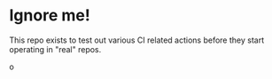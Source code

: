 # Ignore me!

This repo exists to test out various CI related actions before they start operating in "real" repos.

o
<!--

t4
o
t2
t3
t

test

ponylang/action-testing@0.63.0
i

corral add github.com/ponylang/action-testing.git --version 0.63.0

corral add github.com/ponylang/action-testing.git -v 0.63.0

docker://ponylang/action-testing:0.63.0

docker://ghcr.io/ponylang/action-testing:0.63.0

-->
